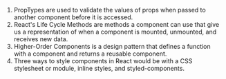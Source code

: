 1. PropTypes are used to validate the values of props when passed to another component before it is accessed.
2. React's Life Cycle Methods are methods a component can use that give us a representation of when a component is mounted, unmounted, and receives new data.
3. Higher-Order Components is a design pattern that defines a function with a component and returns a reusable component.
4. Three ways to style components in React would be with a CSS stylesheet or module, inline styles, and styled-components.